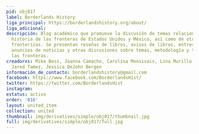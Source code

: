 ```yaml
---
pid: obj017
label: Borderlands History
liga_principal: https://borderlandshistory.org/about/
liga_adicional: 
descripción: Blog académico que promueve la discusión de temas relacionados con la
  historia de las fronteras de Estados Unidos y México, así­ como de otras regiones
  fronterizas. Se presentan reseñas de libros, avisos de libros, entrevistas con autores,
  anuncios de noticias y otras discusiones sobre temas, metodologí­a y teorí­a de
  las fronteras.
creadorxs: Mike Bess, Joanna Camacho, Carolina Monsivais, Lina Murillo, Cynthia Renteria,
  Jared Tamez, Jessica DeJohn Bergen
información_de_contacto: borderlandshistory@gmail.com
facebook: https://www.facebook.com/BorderlandsHist/
twitter: https://twitter.com/BorderlandsHist
instagram: 
estatus: activo
order: '016'
layout: united_item
collection: united
thumbnail: img/derivatives/simple/obj017/thumbnail.jpg
full: img/derivatives/simple/obj017/full.jpg
---
```

